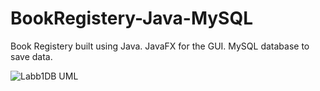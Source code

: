 # BookRegistery-Java-MySQL
Book Registery built using Java. JavaFX for the GUI. MySQL database to save data.

![Labb1DB UML](https://user-images.githubusercontent.com/62612527/156082032-a85ae1fc-8977-4fed-9c27-59372f28b696.png)
